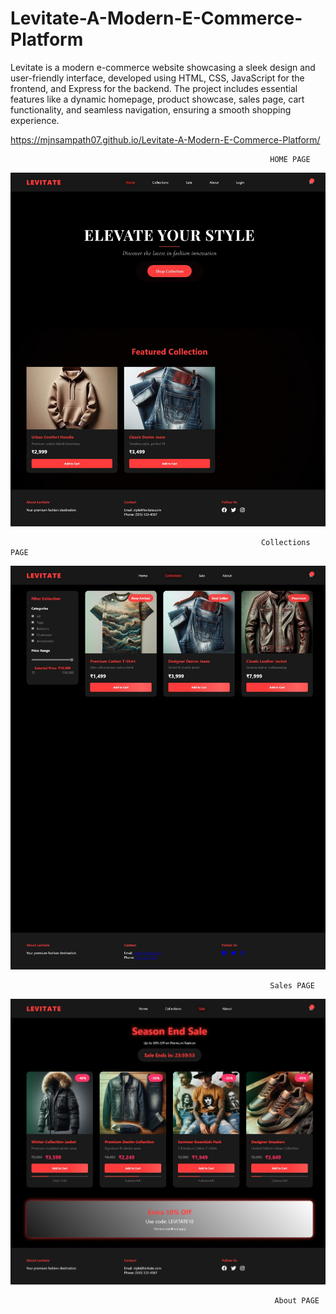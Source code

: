 # Levitate-A-Modern-E-Commerce-Platform

Levitate is a modern e-commerce website showcasing a sleek design and user-friendly interface, developed using HTML, CSS, JavaScript for the frontend, and Express for the backend. The project includes essential features like a dynamic homepage, product showcase, sales page, cart functionality, and seamless navigation, ensuring a smooth shopping experience.

https://mjnsampath07.github.io/Levitate-A-Modern-E-Commerce-Platform/


                                                              HOME PAGE 
![image alt](https://github.com/MJNSampath07/Levitate-A-Modern-E-Commerce-Platform/blob/main/levitate%20-%20Images/Home%20page.jpeg?raw=true)




                                                            Collections PAGE

![image alt](https://github.com/MJNSampath07/Levitate-A-Modern-E-Commerce-Platform/blob/main/levitate%20-%20Images/Collections%20page.jpeg?raw=true)



                                                              Sales PAGE
![image alt](https://github.com/MJNSampath07/Levitate-A-Modern-E-Commerce-Platform/blob/main/levitate%20-%20Images/Sales%20page.jpeg?raw=true)




                                                               About PAGE
